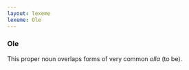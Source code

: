 ```yaml
---
layout: lexeme
lexeme: Ole
---
```


###  Ole 
This proper noun overlaps forms of very common *olla* (to be).

